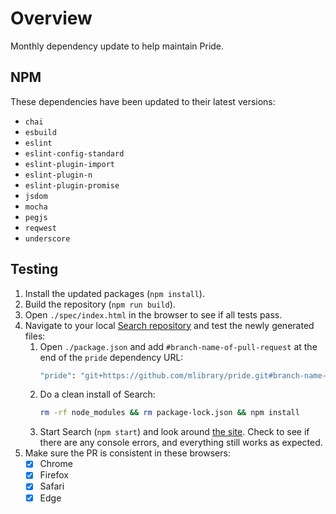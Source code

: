 # Overview
Monthly dependency update to help maintain Pride.

## NPM
These dependencies have been updated to their latest versions:
- `chai`
- `esbuild`
- `eslint`
- `eslint-config-standard`
- `eslint-plugin-import`
- `eslint-plugin-n`
- `eslint-plugin-promise`
- `jsdom`
- `mocha`
- `pegjs`
- `reqwest`
- `underscore`

## Testing
1. Install the updated packages (`npm install`).
2. Build the repository (`npm run build`).
3. Open `./spec/index.html` in the browser to see if all tests pass.
4. Navigate to your local [Search repository](https://github.com/mlibrary/search) and test the newly generated files:
   1. Open `./package.json` and add `#branch-name-of-pull-request` at the end of the `pride` dependency URL:
      ```bash
      "pride": "git+https://github.com/mlibrary/pride.git#branch-name-of-pull-request"
      ``` 
   2. Do a clean install of Search:
      ```bash
      rm -rf node_modules && rm package-lock.json && npm install
      ``` 
   3. Start Search (`npm start`) and look around [the site](http://localhost:3000/everything). Check to see if there are any console errors, and everything still works as expected.
5. Make sure the PR is consistent in these browsers:
   * [x] Chrome
   * [x] Firefox
   * [x] Safari
   * [x] Edge
